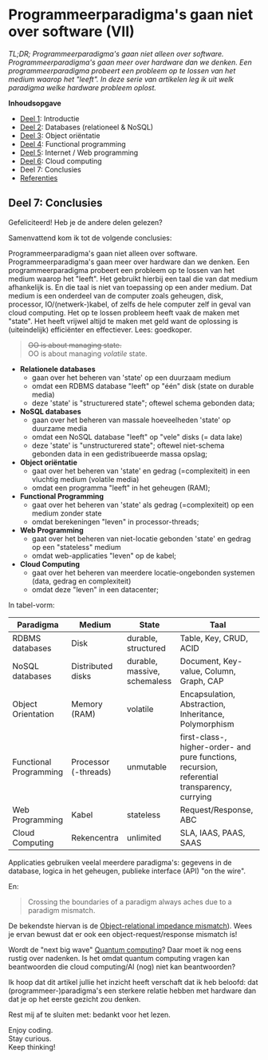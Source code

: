# Programmeerparadigma's gaan niet over software (VII)

*TL;DR; Programmeerparadigma's gaan niet alleen over software. Programmeerparadigma's gaan meer over hardware dan we denken. Een programmeerparadigma probeert een probleem op te lossen van het medium waarop het "leeft". In deze serie van artikelen leg ik uit welk paradigma welke hardware probleem oplost.*

**Inhoudsopgave**

* [Deel 1](./deel-01-intro.md): Introductie
* [Deel 2](./deel-02-dbs.md): Databases (relationeel & NoSQL)
* [Deel 3](./deel-03-oo.md): Object oriëntatie
* [Deel 4](./deel-04-fp.md): Functional programming
* [Deel 5](./deel-05-wp.md): Internet / Web programming
* [Deel 6](./deel-06-cc.md): Cloud computing
* Deel 7: Conclusies
* [Referenties](./deel-08-referenties.md)


## Deel 7: Conclusies

Gefeliciteerd! Heb je de andere delen gelezen?

Samenvattend kom ik tot de volgende conclusies:

Programmeerparadigma's gaan niet alleen over software. Programmeerparadigma's gaan meer over hardware dan we denken. Een programmeerparadigma probeert een probleem op te lossen van het medium waarop het "leeft". Het gebruikt hierbij een taal die van dat medium afhankelijk is. En die taal is niet van toepassing op een ander medium. Dat medium is een onderdeel van de computer zoals geheugen, disk, processor, IO/(netwerk-)kabel, of zelfs de hele computer zelf in geval van cloud computing. Het op te lossen probleem heeft vaak de maken met "state". Het heeft vrijwel altijd te maken met geld want de oplossing is (uiteindelijk) efficiënter en effectiever. Lees: goedkoper.

> ~~OO is about managing state.~~<br/>OO is about managing *volatile* state.


* **Relationele databases**
   * gaan over het beheren van 'state' op een duurzaam medium
   * omdat een RDBMS database "leeft" op "één" disk (state on durable media)
   * deze 'state' is "structurered state"; oftewel schema gebonden data;
* **NoSQL databases**
   * gaan over het beheren van massale hoeveelheden 'state' op duurzame media
   * omdat een NoSQL database "leeft" op "vele" disks (= data lake)
   * deze 'state' is "unstructurered state"; oftewel niet-schema gebonden data in een gedistribueerde massa opslag;
* **Object oriëntatie**
   * gaat over het beheren van 'state' en gedrag (=complexiteit) in een vluchtig medium (volatile media)
   * omdat een programma "leeft" in het geheugen (RAM);
* **Functional Programming**
   * gaat over het beheren van 'state' als gedrag (=complexiteit) op een medium zonder state
   * omdat berekeningen "leven" in processor-threads;
* **Web Programming**
   * gaat over het beheren van niet-locatie gebonden 'state' en gedrag op een "stateless" medium
   * omdat web-applicaties "leven" op de kabel;
* **Cloud Computing**
   * gaat over het beheren van meerdere locatie-ongebonden systemen (data, gedrag en complexiteit)
   * omdat deze "leven" in een datacenter;

In tabel-vorm:

| Paradigma | Medium | State | Taal |
| --------- | ------ | ----- | ---- |
| RDBMS databases        | Disk                 | durable, structured | Table, Key, CRUD, ACID |
| NoSQL databases        | Distributed disks    | durable, massive, schemaless | Document, Key-value, Column, Graph, CAP |
| Object Orientation     | Memory (RAM)         | volatile   | Encapsulation, Abstraction, Inheritance, Polymorphism |
| Functional Programming | Processor (-threads) | unmutable | first-class-, higher-order- and pure functions, recursion, referential transparency, currying |
| Web Programming        | Kabel                | stateless | Request/Response, ABC |
| Cloud Computing        | Rekencentra          | unlimited | SLA, IAAS, PAAS, SAAS |

Applicaties gebruiken veelal meerdere paradigma's: gegevens in de database, logica in het geheugen, publieke interface (API) "on the wire". 

En:

> Crossing the boundaries of a paradigm always aches due to a paradigm mismatch.

De bekendste hiervan is de [Object-relational impedance mismatch](https://en.wikipedia.org/wiki/Object-relational_impedance_mismatch)). Wees je ervan bewust dat er ook een object-request/response mismatch is!

Wordt de "next big wave" [Quantum computing](https://en.wikipedia.org/wiki/Quantum_computing)? Daar moet ik nog eens rustig over nadenken. Is het omdat quantum computing vragen kan beantwoorden die cloud computing/AI (nog) niet kan beantwoorden?

Ik hoop dat dit artikel jullie het inzicht heeft verschaft dat ik heb beloofd: dat (programmeer-)paradigma's een sterkere relatie hebben met hardware dan dat je op het eerste gezicht zou denken.

Rest mij af te sluiten met: bedankt voor het lezen.

Enjoy coding.<br/>
Stay curious.<br/>
Keep thinking!
